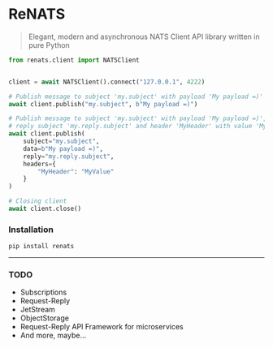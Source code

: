 # ReNATS

> Elegant, modern and asynchronous NATS Client API library written in pure Python

```python
from renats.client import NATSClient


client = await NATSClient().connect("127.0.0.1", 4222)

# Publish message to subject 'my.subject' with payload 'My payload =)'
await client.publish("my.subject", b"My payload =)")

# Publish message to subject 'my.subject' with payload 'My payload =)',
# reply subject 'my.reply.subject' and header 'MyHeader' with value 'MyValue'
await client.publish(
    subject="my.subject",
    data=b"My payload =)",
    reply="my.reply.subject",
    headers={
        "MyHeader": "MyValue"
    }
)

# Closing client
await client.close()
```

### Installation
```bash
pip install renats
```

---

### TODO
- Subscriptions
- Request-Reply
- JetStream
- ObjectStorage
- Request-Reply API Framework for microservices
- And more, maybe...
